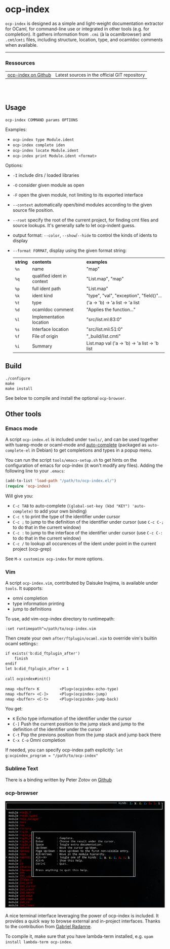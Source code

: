 # ocp-index

`ocp-index` is designed as a simple and light-weight documentation extractor for
OCaml, for command-line use or integrated in other tools (e.g. for
completion). It gathers information from `.cmi` (à la ocamlbrowser) and
`.cmt`/`cmti` files, including structure, location, type, and ocamldoc comments
when available.

<hr/>
<div class="span12">
<h3>Ressources</h3>
<table class="table table-striped">
  <tr><td><a href="http://www.github.com/OCamlPro/ocp-index">ocp-index on Github</a></td>
  <td>Latest sources in the official GIT repository</td></tr>
</table>
</div>
<br/><br/>

## Usage

`ocp-index COMMAND params OPTIONS`

Examples:
* `ocp-index type Module.ident`
* `ocp-index complete iden`
* `ocp-index locate Module.ident`
* `ocp-index print Module.ident <format>`

Options:
* `-I` include dirs / loaded libraries
* `-O` consider given module as open
* `-F` open the given module, not limiting to its exported interface
* `--context` automatically open/bind modules according to the given source file position.
* `--root` specify the root of the current project, for finding cmt files and source lookups. It's generally safe to let ocp-indent guess.

* output format: `--color`, `--show`/`--hide` to control the kinds of idents to
  display
* `--format FORMAT`, display using the given format string:
    <table>
    <tr><th>string<th>contents<th>examples
    <tr><td><code>%n</code><td>name<td>"map"
    <tr><td><code>%q</code><td>qualified ident in context<td>"List.map", "map"
    <tr><td><code>%p</code><td>full ident path<td>"List.map"
    <tr><td><code>%k</code><td>ident kind<td>"type", "val", "exception", "field(<type>)"...
    <tr><td><code>%t</code><td>type<td>('a -> 'b) -> 'a list -> 'a list
    <tr><td><code>%d</code><td>ocamldoc comment<td>"Applies the function..."
    <tr><td><code>%l</code><td>Implementation location<td>"src/list.ml:83:0"
    <tr><td><code>%s</code><td>Interface location<td>"src/list.mli:51:0"
    <tr><td><code>%f</code><td>File of origin<td>"_build/list.cmti"
    <tr><td><code>%i</code><td>Summary<td>List.map val ('a -> 'b) -> 'a list -> 'b list
    </table>

## Build

```
./configure
make
make install
```
See below to compile and install the optional `ocp-browser`.

## Other tools

### Emacs mode

A script `ocp-index.el` is included under `tools/`, and can be used together
with tuareg-mode or ocaml-mode and
[auto-complete](https://github.com/auto-complete/auto-complete) (packaged as
`auto-complete-el` in Debian) to get completions and types in a popup menu.

You can run the script `tools/emacs-setup.sh` to get hints on the configuration
of emacs for ocp-index (it won't modify any files). Adding the following
line to your `.emacs`:
```lisp
(add-to-list 'load-path "/path/to/ocp-index.el/")
(require 'ocp-index)
```
Will give you:
- `C-c TAB` to auto-complete (`(global-set-key (kbd "KEY") 'auto-complete)` to add
  your own binding)
- `C-c t` to print the type of the identifier under cursor
- `C-c ;` to jump to the definition of the identifier under cursor (use `C-c C-;` to do that in the current window)
- `C-c :` to jump to the interface of the identifier under cursor (use `C-c C-:` to do that in the current window)
- `C-c /` to lookup all occurences of the ident under point in the current project (ocp-grep)

See `M-x customize ocp-index` for more options.

### Vim

A script `ocp-index.vim`, contributed by Daisuke Inajima, is available under
`tools`. It supports:
* omni completion
* type information printing
* jump to definitions

To use, add vim-ocp-index directory to runtimepath:
```
:set runtimepath^=/path/to/ocp-index.vim
```

Then create your own `after/ftplugin/ocaml.vim` to override vim's
builtin ocaml settings::
```
if exists('b:did_ftplugin_after')
    finish
endif
let b:did_ftplugin_after = 1

call ocpindex#init()

nmap <buffer> K         <Plug>(ocpindex-echo-type)
nmap <buffer> <C-]>     <Plug>(ocpindex-jump)
nmap <buffer> <C-t>     <Plug>(ocpindex-jump-back)
```
You get:
- `K` Echo type information of the identifier under the cursor
- `C-]` Push the current position to the jump stack and jump to the definition of the identifier under the cursor
- `C-t` Pop the previons position from the jump stack and jump back there
- `C-x C-o` Omni completion

If needed, you can specify ocp-index path explicitly: `let g:ocpindex_program = "/path/to/ocp-index"`


### Sublime Text

There is a binding written by Peter Zotov on [Github](https://github.com/whitequark/sublime-ocp-index)

### ocp-browser

<img src="ocp-browser.gif" alt="ocp-browser animated screenshot"></img>

A nice terminal interface leveraging the power of ocp-index is included. It
provides a quick way to browse external and in-project interfaces. Thanks to
the contribution from [Gabriel Radanne](https://gihub.com/Drup).

To compile it, make sure that you have lambda-term installed, e.g. `opam install
lambda-term ocp-index`.
